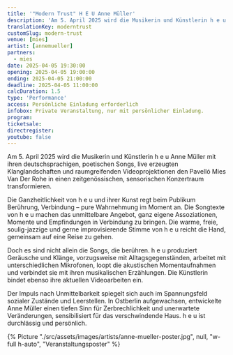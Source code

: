 ```yaml
---
title: '"Modern Trust" H E U Anne Müller'
description: 'Am 5. April 2025 wird die Musikerin und Künstlerin h e u Anne Müller den Pavelló Mies Van Der Rohe in einen zeitgenössischen, sensorischen Konzertraum transformieren.'
translationKey: moderntrust
customSlug: modern-trust
venue: [mies]
artist: [annemueller]
partners:
  - mies
date: 2025-04-05 19:30:00
opening: 2025-04-05 19:00:00
ending: 2025-04-05 21:00:00
deadline: 2025-04-05 11:00:00
calcDuration: 1.5
type: 'Performance'
access: Persönliche Einladung erforderlich
infobox: Private Veranstaltung, nur mit persönlicher Einladung.
program:
ticketsale:
directregister:
youtube: false
---
```


Am 5. April 2025 wird die Musikerin und Künstlerin h e u Anne Müller mit ihren deutschsprachigen, poetischen Songs, live erzeugten Klanglandschaften und raumgreifenden Videoprojektionen den Pavelló Mies Van Der Rohe in einen zeitgenössischen, sensorischen Konzertraum transformieren.

Die Ganzheitlichkeit von h e u und ihrer Kunst regt beim Publikum Berührung, Verbindung – pure Wahrnehmung im Moment an. Die Songtexte von h e u machen das unmittelbare Angebot, ganz eigene Assoziationen, Momente und Empfindungen in Verbindung zu bringen. Die warme, freie, soulig-jazzige und gerne improvisierende Stimme von h e u reicht die Hand, gemeinsam auf eine Reise zu gehen.

Doch es sind nicht allein die Songs, die berühren. h e u produziert Geräusche und Klänge, vorzugsweise mit Alltagsgegenständen, arbeitet mit unterschiedlichen Mikrofonen, loopt die akustischen Momentaufnahmen und verbindet sie mit ihren musikalischen Erzählungen. Die Künstlerin bindet ebenso ihre aktuellen Videoarbeiten ein.

Der Impuls nach Unmittelbarkeit spiegelt sich auch im Spannungsfeld sozialer Zustände und Leerstellen. In Ostberlin aufgewachsen, entwickelte Anne Müller einen tiefen Sinn für
Zerbrechlichkeit und unerwartete Veränderungen, sensibilisiert für das verschwindende Haus. h e u ist durchlässig und persönlich.

{% Picture "./src/assets/images/artists/anne-mueller-poster.jpg", null, "w-full h-auto", "Veranstaltungsposter" %}
